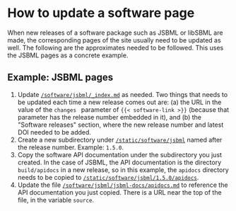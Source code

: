 How to update a software page
=============================

When new releases of a software package such as JSBML or libSBML are made, the corresponding pages of the site usually need to be updated as well.  The following are the approximates needed to be followed.  This uses the JSBML pages as a concrete example.

Example: JSBML pages
--------------------

1. Update [`/software/jsbml/_index.md`](/software/jsbml/_index.md) as needed. Two things that needs to be updated each time a new release comes out are: (a) the URL in the value of the `changes ` parameter of `{{< software-link >}}` (because that parameter has the release number embedded in it), and (b) the "Software releases" section, where the new release number and latest DOI needed to be added.
2. Create a new subdirectory under [`/static/software/jsbml`](/static/software/jsbml) named after the release number. Example: `1.5.0`.
3. Copy the software API documentation under the subdirectory you just created. In the case of JSBML, the API documentation is the directory `build/apidocs` in a new release, so in this example, the `apidocs` directory needs to be copied to [`/static/software/jsbml/1.5.0/apidocs`](/static/software/jsbml/1.5.0/apidocs).
4. Update the file [`/software/jsbml/jsbml-docs/apidocs.md`](/software/jsbml/jsbml-docs/apidocs.md) to reference the API documentation you just copied.  There is a URL near the top of the file, in the variable `source`.

